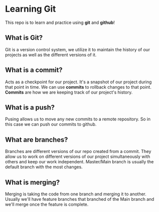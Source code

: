 # Learning Git
This repo is to learn and practice using **git** and **github**!

## What is Git?
Git is a version control system, we utilize it to maintain the history of our projects as well as the different versions of it. 

## What is a commit?
Acts as a checkpoint for our project. It's a snapshot of our project during that point in time. We can use **commits** to rollback changes to that point. **Commits** are how we are keeping track of our project's history.

## What is a push?
Pusing allows us to move any new commits to a remote repository. So in this case we can push our commits to github.

## What are branches?
Branches are different versions of our repo created from a commit. They allow us to work on different versions of our project simultaneously with others and keep our work independent. Master/Main branch is usually the default branch with the most changes. 

## What is merging?
Merging is taking the code from one branch and merging it to another. Usually we'll have feature branches that branched of the Main branch and we'll merge once the feature is complete.